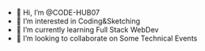 - 👋 Hi, I’m @CODE-HUB07
- 👀 I’m interested in Coding&Sketching
- 🌱 I’m currently learning Full Stack WebDev
- 💞️ I’m looking to collaborate on Some Technical Events  


